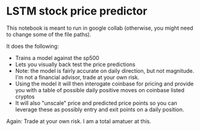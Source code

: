 # LSTM stock price predictor

This notebook is meant to run in google collab (otherwise, you might need to change some of the file paths).

It does the following:

* Trains a model against the sp500
* Lets you visually back test the price predictions
* Note: the model is fairly accurate on daily direction, but not magnitude. I'm not a financial advisor, trade at your own risk.
* Using the model it will then interogate coinbase for pricing and provide you with a table of possible daily positive moves on coinbase listed cryptos
* It will also "unscale" price and predicted price points so you can leverage these as possibly entry and exit points on a daily position.

Again: Trade at your own risk. I am a total amatuer at this. 


